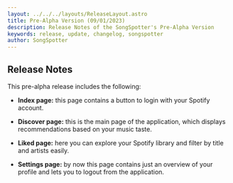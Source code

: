 ```yaml
---
layout: ../../../layouts/ReleaseLayout.astro
title: Pre-Alpha Version (09/01/2023)
description: Release Notes of the SongSpotter's Pre-Alpha Version
keywords: release, update, changelog, songspotter
author: SongSpotter
---
```


## Release Notes

This pre-alpha release includes the following:

- <strong>Index page:</strong> this page contains a button to login with your Spotify account.

- <strong>Discover page:</strong> this is the main page of the application, which displays recommendations based on your music taste.

- <strong>Liked page:</strong> here you can explore your Spotify library and filter by title and artists easily.

- <strong>Settings page:</strong> by now this page contains just an overview of your profile and lets you to logout from the application.